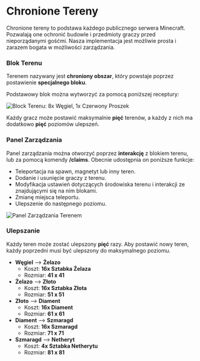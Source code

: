 # **Chronione Tereny**
Chronione tereny to podstawa każdego publicznego serwera Minecraft. Pozwalają one ochronić budowle i przedmioty graczy przed nieporządanymi gośćmi. Nasza implementacja jest możliwie prosta i zarazem bogata w możliwości zarządzania.

### Blok Terenu
Terenem nazywany jest **chroniony obszar**, który powstaje poprzez postawienie **specjalnego bloku**.  

Podstawowy blok można wytworzyć za pomocą poniższej receptury:

![Block Terenu: 8x Węgiel, 1x Czerwony Proszek](assets/img/claim_block_recipe.png ":no-zoom")

Każdy gracz może postawić maksymalnie **pięć** terenów, a każdy z nich ma dodatkowo **pięć** poziomów ulepszeń.

### Panel Zarządzania
Panel zarządzania można otworzyć poprzez **interakcję** z blokiem terenu, lub za pomocą komendy **/claims**. Obecnie udostępnia on poniższe funkcje:
- Teleportacja na spawn, magnetyt lub inny teren.
- Dodanie i usunięcie graczy z terenu.
- Modyfikacja ustawień dotyczących środowiska terenu i interakcji ze znajdującymi się na nim blokami.
- Zmianę miejsca teleportu.
- Ulepszenie do następnego poziomu.

![Panel Zarządzania Terenem](assets/img/claims_ui.png ":no-zoom")

### Ulepszanie
Każdy teren może zostać ulepszony **pięć** razy. Aby postawić nowy teren, każdy poprzedni musi być ulepszony do maksymalnego poziomu.

- **Węgiel** ⟶ **Żelazo** 
  - Koszt: **16x Sztabka Żelaza**
  - Rozmiar: **41 x 41**
- **Żelazo** ⟶ **Złoto** 
  - Koszt: **16x Sztabka Złota**
  - Rozmiar: **51 x 51**
- **Złoto** ⟶ **Diament** 
  - Koszt: **16x Diament**
  - Rozmiar: **61 x 61**
- **Diament** ⟶ **Szmaragd** 
  - Koszt: **16x Szmaragd**
  - Rozmiar: **71 x 71**
- **Szmaragd** ⟶ **Netheryt** 
  - Koszt: **4x Sztabka Netherytu**
  - Rozmiar: **81 x 81**